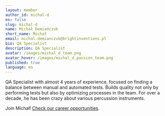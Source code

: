 ```yaml
---
layout: member
author_id: michal-d
ex: false
slug: michal-d
name: Michał Demiańczuk
short_name: Michał
email: michal.demianczuk@brightinventions.pl
bio: QA Specialist
description: QA Specialist
avatar: /images/michal_d_team.png
avatar_hover: /images/michal_d_passion_team.png
published: true
language: en
---
```

QA Specialist with almost 4 years of experience, focused on finding a balance between manual and automated tests. Builds quality not only by performing tests but also by optimizing processes in the team. For over a decade, he has been crazy about various percussion instruments.

Join Michał! [Check our career opportunities](/career).
